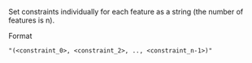 
Set constraints individually for each feature as a string (the number of features is n).

Format

```
"(<constraint_0>, <constraint_2>, .., <constraint_n-1>)"
```


